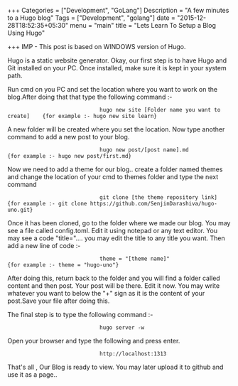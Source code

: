 +++
Categories = ["Development", "GoLang"]
Description = "A few minutes to a Hugo blog"
Tags = ["Development", "golang"]
date = "2015-12-28T18:52:35+05:30"
menu = "main"
title = "Lets Learn To Setup a Blog Using Hugo"

+++
IMP - This post is based on WINDOWS version of Hugo.


Hugo is a static website generator. Okay, our first step is to have Hugo and Git installed on your PC. Once installed, make sure it is kept in your system path.

Run cmd on you PC and set the location where you want to work on the blog.After doing that that type the following command :-


                                 hugo new site [Folder name you want to create]    {for example :- hugo new site learn}
								
A new folder will be created where you set the location. Now type another command to add a new post to your blog.


                                 hugo new post/[post name].md                      {for example :- hugo new post/first.md}

Now we need to add a theme for our blog..  create a folder named themes and change the location of your cmd to themes folder and type the next command


                                 git clone [the theme repository link]             {for example :- git clone https://github.com/SenjinDarashiva/hugo-uno.git}								 
								 
								 
Once it has been cloned, go to the folder where we made our blog. You may see a file called config.toml. Edit it using notepad or any text editor. You may see a code "title=".... you may edit the title to any title you want.
Then add a new line of code :-


                                 theme = "[theme name]"                            {for example :- theme = "hugo-uno"}


After doing this, return back to the folder and you will find a folder called content and then post. Your post will be there. Edit it now. You may write whatever you want to below the "+" sign as it is the content of your post.Save your file after doing this.

The final step is to type the following command :-

                      
                                 hugo server -w


Open your browser and type the following and press enter.


								 http://localhost:1313
								 
								 
								 
That's all , Our Blog is ready to view. You may later upload it to github and use it as a page..								 

